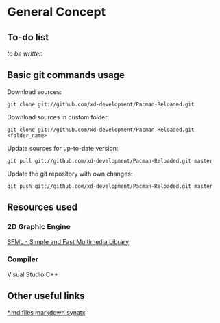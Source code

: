 # General Concept #

## To-do list ##

_to be written_

## Basic git commands usage ##

Download sources:   

    git clone git://github.com/xd-development/Pacman-Reloaded.git
    
Download sources in custom folder:  

    git clone git://github.com/xd-development/Pacman-Reloaded.git <folder_name>
    
Update sources for up-to-date version:  

    git pull git://github.com/xd-development/Pacman-Reloaded.git master

Update the git repository with own changes:

    git push git://github.com/xd-development/Pacman-Reloaded.git master  
    
## Resources used ##

### 2D Graphic Engine ###

[SFML - Simple and Fast Multimedia Library](http://www.sfml-dev.org/index.php "")

### Compiler ###

Visual Studio C++ 

## Other useful links ##

[*.md files markdown synatx](https://github.com/fletcher/MultiMarkdown/blob/master/Documentation/Markdown%20Syntax.md "")
